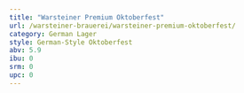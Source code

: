 ```yaml
---
title: "Warsteiner Premium Oktoberfest"
url: /warsteiner-brauerei/warsteiner-premium-oktoberfest/
category: German Lager
style: German-Style Oktoberfest
abv: 5.9
ibu: 0
srm: 0
upc: 0
---
```


